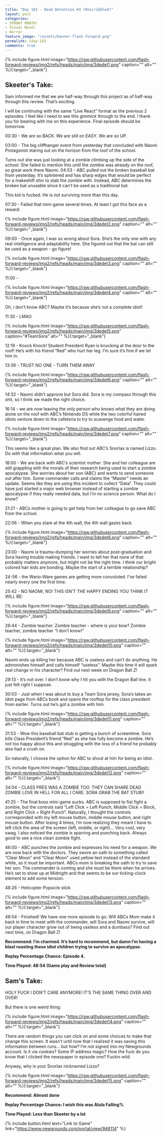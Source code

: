 ```yaml
---
title: "Day 183 - Dead Detention #3 (Rescribbled)"
layout: post
categories:
- SPOOKY MONTH!
- Visual Novel
- Horror
feature_image: "/assets/banner-flash-forward.png"
permalink: /day-183
comments: true
---
```


{% include figure.html image="https://raw.githubusercontent.com/flash-forward-reviews/img2/refs/heads/main/img/3dedet1.png" caption="" alt="" %}{:target="_blank"}
 
## Skeeter's Take:

Sam informed me that we are half-way through this project as of half-way through this review. That’s exciting. 

I will be continuing with the same “Live React” format as the previous 2 episodes. I feel like I need to see this gimmick through to the end. I thank you for bearing with me on this experience. Final episode should be tomorrow. 

00:30 - We are so BACK. We are still on EASY. We are so UP. 

03:00 - The big cliffhanger event from yesterday that concluded with Naomi Protagonist staring out on the horizon from the roof of the school. 

Turns out she was just looking at a zombie climbing up the side of the school. She failed to mention this until the zombie was already on the roof, so great work there Naomi. 
04:53 - ABC pulled out the broken baseball bat from yesterday. It’s splintered and has sharp edges that would be perfect for a makeshift shiv to stab the zombie with. 
Instead, ABC determines the broken bat unusable since it can’t be used as a traditional bat. 

This kid is fucked. He is not surviving more than this day. 

07:30 - Failed that mini-game several times. At least I got this face as a reward: 

{% include figure.html image="https://raw.githubusercontent.com/flash-forward-reviews/img2/refs/heads/main/img/3dedet2.png" caption="" alt="" %}{:target="_blank"}

09:00 - Once again, I was so wrong about Sora. She’s the only one with any real intelligence and adaptability here. She figured out that the bat can still be used as a weapon - go figure!

{% include figure.html image="https://raw.githubusercontent.com/flash-forward-reviews/img2/refs/heads/main/img/3dedet3.png" caption="" alt="" %}{:target="_blank"}

11:00 -

{% include figure.html image="https://raw.githubusercontent.com/flash-forward-reviews/img2/refs/heads/main/img/3dedet4.png" caption="" alt="" %}{:target="_blank"}

Oh, i don’t know ABC? Maybe it’s because she’s not a complete idiot!

11:30 - LMAO 

{% include figure.html image="https://raw.githubusercontent.com/flash-forward-reviews/img2/refs/heads/main/img/3dedet5.png" caption="#TeamSora" alt="" %}{:target="_blank"}

12:19 - Knock Knock! Student President Ryan is knocking at the door to the roof! He’s with his friend “Red” who hurt her leg. I’m sure it’s fine if we let him in. 

13:39 - TRUST NO ONE - TURN THEM AWAY

{% include figure.html image="https://raw.githubusercontent.com/flash-forward-reviews/img2/refs/heads/main/img/3dedet6.png" caption="" alt="" %}{:target="_blank"}

14:32 - Naomi didn’t approve but Sora did. Sora is my compass through this shit, so I think we made the right choice. 

16:14 - we are now leaving the only person who knows what they are doing alone on the roof with ABC’s Nintendo DS while the two colorful haired idiots venture down to the cafeteria to try to scavenge food and water. 

{% include figure.html image="https://raw.githubusercontent.com/flash-forward-reviews/img2/refs/heads/main/img/3dedet7.png" caption="" alt="" %}{:target="_blank"}

This seems like a great plan. We also find out ABC’s Snorlax is named Lizzo. Do with that information what you will. 

18:00 - We are back with ABC’s scientist mother. She and her colleague are still grappling with the morals of their research being used to start a zombie apocalypse. She worries about her son (ABC) and wants to send someone out after him. Some commander calls and claims the “Master” needs an update. Seems like they are using this incident to collect “Data”. They could have just started a major web browser instead of starting a zombie apocalypse if they really needed data, but I’m no science person. What do I know? 

21:21 - ABCs mother is going to get help from her colleague to go save ABC from the school. 

22:06 - When you stare at the 4th wall, the 4th wall gazes back. 

{% include figure.html image="https://raw.githubusercontent.com/flash-forward-reviews/img2/refs/heads/main/img/3dedet8.png" caption="" alt="" %}{:target="_blank"}

23:00 - Naomi is trauma-dumping her worries about post-graduation and Sora having trouble making friends. I want to tell her that none of that probably matters anymore, but might not be the right time. 
I think our bright colored hair kids are bonding. Maybe the start of a terrible relationship? 

24-56 - the Wario-Ware games are getting more convoluted. I’ve failed nearly every one the first time. 

25:42 - NO NAOMI, NO! THIS ISN’T THE HAPPY ENDING YOU THINK IT WILL BE: 

{% include figure.html image="https://raw.githubusercontent.com/flash-forward-reviews/img2/refs/heads/main/img/3dedet9.png" caption="" alt="" %}{:target="_blank"}

26:44 - Zombie teacher. Zombie teacher - where is your bow? Zombie teacher, zombie teacher “I don’t know!”

{% include figure.html image="https://raw.githubusercontent.com/flash-forward-reviews/img2/refs/heads/main/img/3dedet10.png" caption="" alt="" %}{:target="_blank"}

Naomi ends up killing her because ABC is useless and can’t do anything. He admonishes himself and calls himself “useless”. Maybe this time it will spark real change in his character? Find out next week on Dragon Ball Z!

29:13 - It’s not over. I don’t know why I hit you with the Dragon Ball line. It just felt right I suppose. 

30:03 -  Just when I was about to buy a Team Sora jersey, Sora’s takes an idiot page from ABCs book and opens the rooftop for the class president from earlier. Turns out he’s got a zombie with him. 

{% include figure.html image="https://raw.githubusercontent.com/flash-forward-reviews/img2/refs/heads/main/img/3dedet11.png" caption="" alt="" %}{:target="_blank"}

31:53 - Wow this baseball bat stub is getting a bunch of screentime. Sora kills Class President’s friend “Red” as she has fully become a zombie. He’s not too happy about this and struggling with the loss of a friend he probably also had a crush on. 

So naturally, I choose the option for ABC to shout at him for being an idiot. 

{% include figure.html image="https://raw.githubusercontent.com/flash-forward-reviews/img2/refs/heads/main/img/3dedet12.png" caption="" alt="" %}{:target="_blank"}

34:04 - CLASS PRES WAS A ZOMBIE TOO. THEY CAN SHARE DEAD ZOMBIE LOVE IN HELL FOR ALL I CARE. SORA GRAB THE BAT STUB!!

41:25 - The final boss mini-game sucks. ABC is supposed to fist fight a zombie, but the controls said “Left Click = Left Punch, Middle Click = Block, and Right Click = Right Punch”. Naturally, I thought the controls corresponded with my left mouse button, middle mouse button, and right mouse button. After losing 4 times, I’m now realizing they meant I have to left click the area of the screen (left, middle, or right)... Very cool, very swag. I also noticed the zombie is sparring and punching back. Always good to see a nice clean zombie fight. 

46:00 - ABC punches the zombie and expresses his need for a weapon. We are now back with the doctors. They swore an oath to something called “Clear Moon” and “Clear Moon” used yellow text instead of the standard white, so it must be important. ABCs mom is breaking the oath to try to save her son. The commander is coming and she must be there when he arrives. He’s set to show up at Midnight and that seems to be our ticking-clock element to add some tension. 

48:26 - Helicopter Popsicle stick

{% include figure.html image="https://raw.githubusercontent.com/flash-forward-reviews/img2/refs/heads/main/img/3dedet13.png" caption="" alt="" %}{:target="_blank"}

48:54 - Finished! We have one more episode to go. Will ABCs Mom make it back in time to meet with the commander, will Sora and Naomi survive, will our player character grow out of being useless and a dumbass? Find out next time, on Dragon Ball Z!

**Recommend: I’m charmed. It’s hard to recommend, but damn I’m having a blast roasting these idiot children trying to survive an apocalypse.**

**Replay Percentage Chance: Episode 4.**

**Time Played: 48:54 (Game play and Review total)** 

## Sam's Take:

HOLY FUCK I DON’T CARE ANYMORE! IT’S THE SAME THING OVER AND OVER!

But there is one weird thing:

{% include figure.html image="https://raw.githubusercontent.com/flash-forward-reviews/img2/refs/heads/main/img/3dedet14.png" caption="" alt="" %}{:target="_blank"}

There are random things you can click on and some choices to make that change this screen. It wasn’t until now that I realized it was saving this information between runs... but how? I’m not signed into my Newgrounds account. Is it via cookies? Some IP address magic? How the fuck do you know that I clicked the newspaper in episode one? Fuckin wild.

Anyway, why is your Snorlax nicknamed Lizzo?

{% include figure.html image="https://raw.githubusercontent.com/flash-forward-reviews/img2/refs/heads/main/img/3dedet15.png" caption="" alt="" %}{:target="_blank"}

**Recommend: Almost done**

**Replay Percentage Chance: I wish this was Alula Falling%**

**Time Played: Less than Skeeter by a lot**

{% include button.html text="Link to Game" link="https://www.newgrounds.com/portal/view/948114" %}